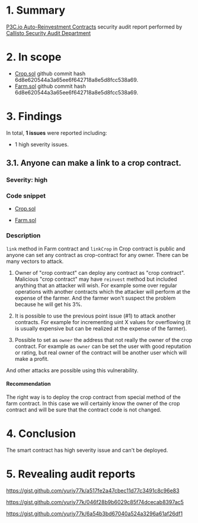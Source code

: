 # 1. Summary

[P3C.io Auto-Reinvestment Contracts](https://github.com/p3c-bot/p3c-bot.github.io/blob/upgrade/contracts/v1.0.0/) security audit report performed by [Callisto Security Audit Department](https://github.com/EthereumCommonwealth/Auditing)

# 2. In scope

- [Crop.sol](https://github.com/p3c-bot/p3c-bot.github.io/blob/upgrade/contracts/v1.0.0/Crop.sol) github commit hash 6d8e620544a3a65ee6f642718a8e5d8fcc538a69.
- [Farm.sol](https://github.com/p3c-bot/p3c-bot.github.io/blob/upgrade/contracts/v1.0.0/Farm.sol) github commit hash 6d8e620544a3a65ee6f642718a8e5d8fcc538a69.

# 3. Findings

In total, **1 issues** were reported including:

- 1 high severity issues.

## 3.1. Anyone can make a link to a crop contract.

### Severity: high

### Code snippet

* [Crop.sol](https://github.com/p3c-bot/p3c-bot.github.io/blob/6d8e620544a3a65ee6f642718a8e5d8fcc538a69/contracts/v1.0.0/Crop.sol#L68)

* [Farm.sol](https://github.com/p3c-bot/p3c-bot.github.io/blob/6d8e620544a3a65ee6f642718a8e5d8fcc538a69/contracts/v1.0.0/Farm.sol#L53)

### Description

`link` method in Farm contract and `linkCrop` in Crop contract is public and anyone can set any contract as crop-contract for any owner. There can be many vectors to attack.

1. Owner of "crop contract" can deploy any contract as "crop contract". Malicious "crop contract" may have `reinvest` method but included anything that an attacker will wish. For example some over regular operations with another contracts which the attacker will perform at the expense of the farmer. And the farmer won't suspect the problem because he will get his 3%.

2. It is possible to use the previous point issue (#1) to attack another contracts. For example for incrementing uint X values for overflowing (it is usually expensive but can be realized at the expense of the farmer).

3. Possible to set as `owner` the address that not really the owner of the crop contract. For example as `owner` can be set the user with good reputation or rating, but real owner of the contract will be another user which will make a profit.

And other attacks are possible using this vulnerability.

#### Recommendation

The right way is to deploy the crop contract from special method of the farm contract. In this case we will certainly know the owner of the crop contract and will be sure that the contract code is not changed.

# 4. Conclusion

The smart contract has high severity issue and can't be deployed. 

# 5. Revealing audit reports

https://gist.github.com/yuriy77k/a517fe2a47cbec11d77c3491c8c96e83

https://gist.github.com/yuriy77k/046f28b9b6029c85f74dcecab8397ac5

https://gist.github.com/yuriy77k/6a54b3bd67040a524a3296a61af26df1
